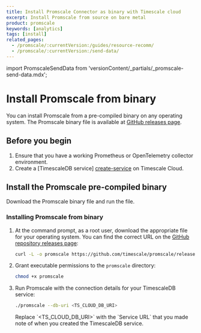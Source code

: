 ```yaml
---
title: Install Promscale Connector as binary with Timescale cloud
excerpt: Install Promscale from source on bare metal
product: promscale
keywords: [analytics]
tags: [install]
related_pages:
  - /promscale/:currentVersion:/guides/resource-recomm/
  - /promscale/:currentVersion:/send-data/
---
```


import PromscaleSendData from 'versionContent/_partials/_promscale-send-data.mdx';

# Install Promscale from binary

You can install Promscale from a pre-compiled binary on any operating system. The
Promscale binary file is available at [GitHub releases page][gh-promscale-download].

## Before you begin

1.   Ensure that you have a working Prometheus or OpenTelemetry collector environment.
1.   Create a [TimescaleDB service] [create-service] on Timescale Cloud.

## Install the Promscale pre-compiled binary

Download the Promscale binary file and run the file.

<procedure>

### Installing Promscale from binary

1.  At the command prompt, as a root user, download the appropriate file
    for your operating system. You can find the correct URL on the 
    [GitHub repository releases page][releases]:

    ```bash
    curl -L -o promscale https://github.com/timescale/promscale/releases/download/<VERSION>/<PROMSCALE_DISTRIBUTION>
    ```

1.  Grant executable permissions to the `promscale` directory:

    ```bash
    chmod +x promscale
    ```

1.  Run Promscale with the connection details for your TimescaleDB service:

    ```bash
    ./promscale --db-uri <TS_CLOUD_DB_URI>
    ```

    <highlight type="note">
    Replace `&lt;TS_CLOUD_DB_URI&gt;` with the `Service URL` that you made note of
    when you created the TimescaleDB service.

</highlight>

</procedure>

<PromscaleSendData />

[gh-promscale-download]: https://github.com/timescale/promscale/releases
[releases]: https://github.com/timescale/promscale/releases/
[create-service]: /promscale/:currentVersion:/installation/promscale-with-timescale-cloud/